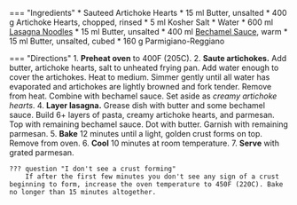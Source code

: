 === "Ingredients"
    * Sauteed Artichoke Hearts
        * 15 ml Butter, unsalted
        * 400 g Artichoke Hearts, chopped, rinsed
        * 5 ml Kosher Salt
        * Water
    * 600 ml [Lasagna Noodles](pasta-dough.md)
    * 15 ml Butter, unsalted
    * 400 ml [Bechamel Sauce](#bechamel-sauce-v), warm
    * 15 ml Butter, unsalted, cubed
    * 160 g Parmigiano-Reggiano

=== "Directions"
    1. **Preheat oven** to 400F (205C).
    2. **Saute artichokes.** Add butter, artichoke hearts, salt to unheated frying pan. Add water enough to cover the artichokes. Heat to medium. Simmer gently until all water has evaporated and artichokes are lightly browned and fork tender. Remove from heat. Combine with bechamel sauce. Set aside as *creamy artichoke hearts*.
    4. **Layer lasagna.** Grease dish with butter and some bechamel sauce. Build 6+ layers of pasta, creamy artichoke hearts, and parmesan. Top with remaining bechamel sauce. Dot with butter. Garnish with remaining parmesan.
    5. **Bake** 12 minutes until a light, golden crust forms on top. Remove from oven.
    6. **Cool** 10 minutes at room temperature.
    7. **Serve** with grated parmesan.

    ??? question "I don't see a crust forming"
        If after the first few minutes you don't see any sign of a crust beginning to form, increase the oven temperature to 450F (220C). Bake no longer than 15 minutes altogether.

[^1]: {{ cite.hazan_italian_cooking }}
